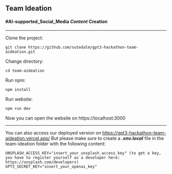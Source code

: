 ## Team Ideation
#### #AI-supported_Social_Media _Content_ Creation

---

Clone the project:
```
git clone https://github.com/sutedalm/gpt3-hackathon-team-aideation.git
```

Change directory:
```
cd team-aideation
```

Run npm:
```
npm install
```

Run website:
```
npm run dev
```

Now you can open the website on https://localhost:3000

---

You can also access our deployed version on https://gpt3-hackathon-team-aideation.vercel.app/
But please make sure to create a ***.env.local*** file in the team-ideation folder with the following content:
```
UNSPLASH_ACCESS_KEY="insert_your_unsplash_access_key" (to get a key, you have to register yourself as a developer here: https://unsplash.com/developers)
GPT3_SECRET_KEY="insert_your_openai_key"

```

